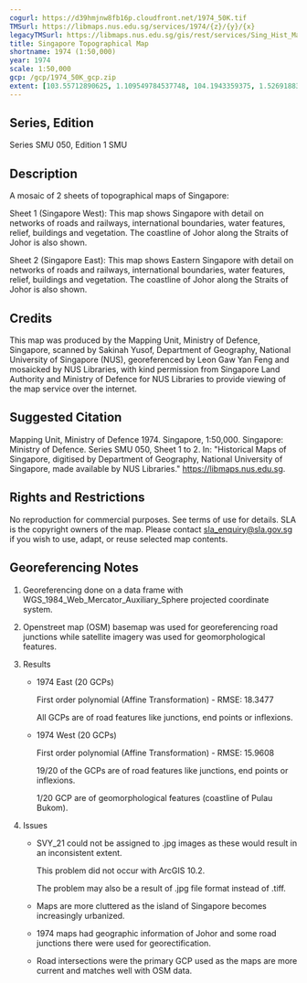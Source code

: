 ```yaml
---
cogurl: https://d39hmjnw8fb16p.cloudfront.net/1974_50K.tif
TMSurl: https://libmaps.nus.edu.sg/services/1974/{z}/{y}/{x}
legacyTMSurl: https://libmaps.nus.edu.sg/gis/rest/services/Sing_Hist_Maps/1974/MapServer/tile/{z}/{y}/{x}
title: Singapore Topographical Map
shortname: 1974 (1:50,000)
year: 1974
scale: 1:50,000
gcp: /gcp/1974_50K_gcp.zip
extent: [103.55712890625, 1.109549784537748, 104.1943359375, 1.526918838498517]
---
```


## Series, Edition

Series SMU 050, Edition 1 SMU

## Description

A mosaic of 2 sheets of topographical maps of Singapore:

Sheet 1 (Singapore West): This map shows Singapore with detail on networks of roads and railways, international boundaries, water features, relief, buildings and vegetation. The coastline of Johor along the Straits of Johor is also shown.

Sheet 2 (Singapore East): This map shows Eastern Singapore with detail on networks of roads and railways, international boundaries, water features, relief, buildings and vegetation. The coastline of Johor along the Straits of Johor is also shown.

## Credits

This map was produced by the Mapping Unit, Ministry of Defence, Singapore, scanned by Sakinah Yusof, Department of Geography, National University of Singapore (NUS), georeferenced by Leon Gaw Yan Feng and mosaicked by NUS Libraries, with kind permission from Singapore Land Authority and Ministry of Defence for NUS Libraries to provide viewing of the map service over the internet.

## Suggested Citation

Mapping Unit, Ministry of Defence 1974. Singapore, 1:50,000. Singapore: Ministry of Defence. Series SMU 050, Sheet 1 to 2. In: "Historical Maps of Singapore, digitised by Department of Geography, National University of Singapore, made available by NUS Libraries." https://libmaps.nus.edu.sg.

## Rights and Restrictions

No reproduction for commercial purposes. See terms of use for details. SLA is the copyright owners of the map. Please contact sla_enquiry@sla.gov.sg if you wish to use, adapt, or reuse selected map contents.

## Georeferencing Notes

1. Georeferencing done on a data frame with WGS_1984_Web_Mercator_Auxiliary_Sphere projected coordinate system.

2. Openstreet map (OSM) basemap was used for georeferencing road junctions while satellite imagery was used for geomorphological features.

3. Results

   - 1974 East (20 GCPs)

     First order polynomial (Affine Transformation) - RMSE: 18.3477

     All GCPs are of road features like junctions, end points or inflexions.

   - 1974 West (20 GCPs)

     First order polynomial (Affine Transformation) - RMSE: 15.9608

     19/20 of the GCPs are of road features like junctions, end points or inflexions.

     1/20 GCP are of geomorphological features (coastline of Pulau Bukom).

4. Issues

   - SVY_21 could not be assigned to .jpg images as these would result in an inconsistent extent.

     This problem did not occur with ArcGIS 10.2.

     The problem may also be a result of .jpg file format instead of .tiff.

   - Maps are more cluttered as the island of Singapore becomes increasingly urbanized.
   - 1974 maps had geographic information of Johor and some road junctions there were used for georectification.
   - Road intersections were the primary GCP used as the maps are more current and matches well with OSM data.
